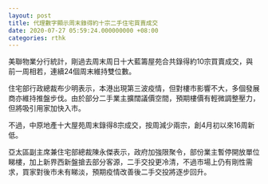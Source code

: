 ```yaml
---
layout: post
title: 代理數字顯示周末錄得約十宗二手住宅買賣成交
date: 2020-07-27 05:59:24.000000000 +08:00
categories: rthk
---
```


美聯物業分行統計，剛過去周末周日十大藍籌屋苑合共錄得約10宗買賣成交，與前一周相若，連續24個周末維持雙位數。

住宅部行政總裁布少明表示，本港出現第三波疫情，但對樓市影響不大，多個發展商亦維持推盤步伐。由於部分二手業主擴闊議價空間，預期樓價有輕微調整壓力，但將吸引用家加快入市。

不過，中原地產十大屋苑周末錄得8宗成交，按周減少兩宗，創4月初以來16周新低。

亞太區副主席兼住宅部總裁陳永傑表示，政府加強限聚令，部份業主暫停開放單位睇樓，加上新界西新盤搶去部分客源，二手交投更冷清，不過市場上仍有剛性需求，買家對後市未有睇淡，預期疫情改善後二手交投將逐步回升。
